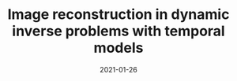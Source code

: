 ---
title: "Image reconstruction in dynamic inverse problems with temporal models"
collection: preprints
authors: 'A. Hauptmann, O. Öktem, CB. Schönlieb'
date: 2021-01-26
paperurl: 'http://asHauptmann.github.io/files/2020_HOS_Dynamic_preprint.pdf'
paperlink: 'https://arxiv.org/abs/2007.10238'
venue: 'Handbook of Mathematical Models and Algorithms in Computer Vision and Imaging'

---